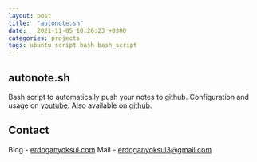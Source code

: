 ```yaml
---
layout: post
title:  "autonote.sh"
date:   2021-11-05 10:26:23 +0300
categories: projects
tags: ubuntu script bash bash_script
---
```

## autonote.sh
Bash script to automatically push your notes to github. Configuration and usage on [youtube](https://www.youtube.com/watch?v=3x0NBIHnO4s). Also available on [github](https://www.github.com/eredotpkfr/autonote.sh).
## Contact
Blog - [erdoganyoksul.com](https://www.erdoganyoksul.com)
Mail - erdoganyoksul3@gmail.com
